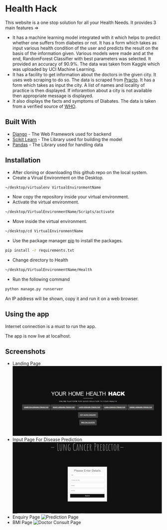 # Health Hack
This website is a one stop solution for all your Health Needs. It provides 3 main features =>

* It has a machine learning model integrated with it which helps to predict whether one suffers from diabetes or not. It has a form which takes as input various health condition of the user and predicts the result on the basis of the information given. Various models were made and at the end, RandomForest Classifier with best parameters was selected. It provided an accuracy of 90.9%. The data was taken from Kaggle which was uploaded by UCI Machine Learning.
* It has a facility to get information about the doctors in the given city. It uses web scraping to do so. The data is scraped from [Practo](https://www.practo.com/). It has a form which takes as input the city. A list of names and locality of practice is then displayed. If inforamtion about a city is not available then appropriate message is displayed.
* It also displays the facts and symptoms of Diabates. The data is taken from a verified source of [WHO](https://www.who.int/).

## Built With
* [Django](https://www.djangoproject.com/) - The Web Framework used for backend
* [Scikit Learn](https://scikit-learn.org/) - The Library used for building the model
* [Pandas](https://pandas.pydata.org/) - The Library used for handling data

## Installation
* After cloning or downloading this github repo on the local system. 
* Create a Virual Environment on the Desktop.
```bash
~/desktop/virtualenv VirtualEnvironmentName
```
* Now copy the repository inside your virtual environment.
* Activate the virtual environment.
```bash
~/desktop/VirtualEnvironmentName/Scripts/activate
```
* Move inside the virtual environment.
```bash
~/desktop/cd VirtualEnvironmentName
```
* Use the package manager [pip](https://pip.pypa.io/en/stable/) to install the packages.
```bash
pip install -r requirements.txt
```
* Change directory to Health
```bash
~/desktop/VirtualEnvironmentName/Health
```
* Run the following command
```bash
python manage.py runserver
```
An IP address will be shown, copy it and run it on a web browser.

## Using the app
Internet connection is a must to run the app.

The app is now live at localhost.

## Screenshots
* Landing Page
![LandingPage](https://github.com/faiz-hasan11/Health-Hack/blob/master/Screenshots/landing.png)
* Input Page For Disease Prediction
![Input Page](https://github.com/faiz-hasan11/Health-Hack/blob/master/Screenshots/pred.png)
* Enquiry Page
![Prediction Page](https://github.com/faiz-hasan11/Diabetes/blob/master/Screenshots/enq.png)
* BMI Page
![Doctor Consult Page](https://github.com/faiz-hasan11/Diabetes/blob/master/Screenshots/bmi.png)

